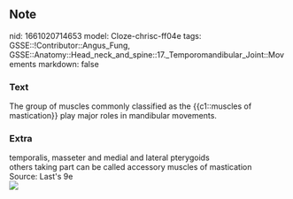 ## Note
nid: 1661020714653
model: Cloze-chrisc-ff04e
tags: GSSE::!Contributor::Angus_Fung, GSSE::Anatomy::Head_neck_and_spine::17._Temporomandibular_Joint::Movements
markdown: false

### Text
The group of muscles commonly classified as the {{c1::muscles of mastication}} play major roles in mandibular movements.

### Extra
<div>
  temporalis, masseter and medial and lateral pterygoids
</div>
<div>
  others taking part can be called accessory muscles of mastication
</div>
<div>
  Source: Last's 9e
</div>
<div><img src=
"paste-cb971313cf7deffa5654de0e86b13bc5cbe01e07.jpg"></div>
